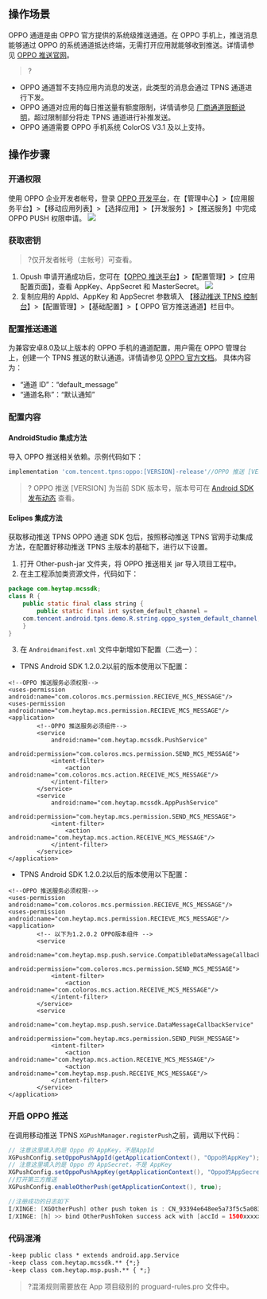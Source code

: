 

## 操作场景
OPPO 通道是由 OPPO 官方提供的系统级推送通道。在 OPPO 手机上，推送消息能够通过 OPPO 的系统通道抵达终端，无需打开应用就能够收到推送。详情请参见 [OPPO 推送官网](https://push.oppo.com/)。


>?
- OPPO 通道暂不支持应用内消息的发送，此类型的消息会通过 TPNS 通道进行下发。
- OPPO 通道对应用的每日推送量有额度限制，详情请参见 [厂商通道限额说明](https://cloud.tencent.com/document/product/548/43794#oppo-.E5.B9.B3.E5.8F.B0.E9.99.90.E5.88.B6)，超过限制部分将走 TPNS 通道进行补推发送。
- OPPO 通道需要 OPPO 手机系统 ColorOS V3.1 及以上支持。



## 操作步骤
### 开通权限
使用 OPPO 企业开发者帐号，登录 [OPPO 开发平台](https://open.oppomobile.com/)，在【管理中心】>【应用服务平台】>【移动应用列表】>【选择应用】>【开发服务】>【推送服务】中完成 OPPO PUSH 权限申请。
![](https://main.qcloudimg.com/raw/11f429ba46161b1cea16c233cebc5627.png)


### 获取密钥
>?仅开发者帐号（主帐号）可查看。

1. Opush 申请开通成功后，您可在【[OPPO 推送平台](https://push.oppo.com/)】>【配置管理】>【应用配置页面】，查看 AppKey、AppSecret 和 MasterSecret。
![](https://main.qcloudimg.com/raw/7753e738a004854d63cf4c8e4c07d51c.png)
2. 复制应用的 AppId、AppKey 和 AppSecret 参数填入 【[移动推送 TPNS 控制台](https://console.cloud.tencent.com/tpns)】>【配置管理】>【基础配置】>【 OPPO 官方推送通道】栏目中。

### 配置推送通道
为兼容安卓8.0及以上版本的 OPPO 手机的通道配置，用户需在 OPPO 管理台上，创建一个 TPNS 推送的默认通道。详情请参见 [OPPO 官方文档](https://open.oppomobile.com/wiki/doc/#id=10198)。
具体内容为：
- “通道 ID”：“default_message”
- “通道名称”：“默认通知”



###  配置内容
#### AndroidStudio 集成方法

导入 OPPO 推送相关依赖。示例代码如下：
```js
implementation 'com.tencent.tpns:oppo:[VERSION]-release'//OPPO 推送 [VERSION] 为当前 SDK 版本号，版本号可在 Android SDK 发布动态查看
```
>? OPPO 推送 [VERSION] 为当前 SDK 版本号，版本号可在 [Android SDK 发布动态](https://console.cloud.tencent.com/tpns/sdkdownload) 查看。



#### Eclipes 集成方法
获取移动推送 TPNS  OPPO 通道 SDK 包后，按照移动推送 TPNS 官网手动集成方法，在配置好移动推送 TPNS 主版本的基础下，进行以下设置。

1. 打开 Other-push-jar 文件夹，将 OPPO 推送相关 jar 导入项目工程中。
2. 在主工程添加类资源文件，代码如下：
```java
package com.heytap.mcssdk;
class R {
    public static final class string {
        public static final int system_default_channel = 
	com.tencent.android.tpns.demo.R.string.oppo_system_default_channel;//可更改为自定义字符串资源ID
    }
}
```
3. 在 `Androidmanifest.xml` 文件中新增如下配置（二选一）：
 - TPNS Android SDK 1.2.0.2以前的版本使用以下配置：
```
<!--OPPO 推送服务必须权限-->
<uses-permission android:name="com.coloros.mcs.permission.RECIEVE_MCS_MESSAGE"/>
<uses-permission android:name="com.heytap.mcs.permission.RECIEVE_MCS_MESSAGE"/>
<application>
		<!--OPPO 推送服务必须组件-->
		<service
			android:name="com.heytap.mcssdk.PushService"
			android:permission="com.coloros.mcs.permission.SEND_MCS_MESSAGE">
			<intent-filter>
				<action android:name="com.coloros.mcs.action.RECEIVE_MCS_MESSAGE"/>
			</intent-filter>
		</service>
		<service
			android:name="com.heytap.mcssdk.AppPushService"
			android:permission="com.heytap.mcs.permission.SEND_MCS_MESSAGE">
			<intent-filter>
				<action android:name="com.heytap.mcs.action.RECEIVE_MCS_MESSAGE"/>
			</intent-filter>
		</service>
</application>
```
 - TPNS Android SDK 1.2.0.2以后的版本使用以下配置：
```
<!--OPPO 推送服务必须权限-->
<uses-permission android:name="com.coloros.mcs.permission.RECIEVE_MCS_MESSAGE"/>
<uses-permission android:name="com.heytap.mcs.permission.RECIEVE_MCS_MESSAGE"/>
<application>
		<!-- 以下为1.2.0.2 OPPO版本组件 -->
		<service
			android:name="com.heytap.msp.push.service.CompatibleDataMessageCallbackService"
			android:permission="com.coloros.mcs.permission.SEND_MCS_MESSAGE">
			<intent-filter>
				<action android:name="com.coloros.mcs.action.RECEIVE_MCS_MESSAGE"/>
			</intent-filter>
		</service>
		<service
			android:name="com.heytap.msp.push.service.DataMessageCallbackService"
			android:permission="com.heytap.mcs.permission.SEND_PUSH_MESSAGE">
			<intent-filter>
				<action android:name="com.heytap.mcs.action.RECEIVE_MCS_MESSAGE"/>
				<action android:name="com.heytap.msp.push.RECEIVE_MCS_MESSAGE"/>
			</intent-filter>
		</service>
</application>
```

### 开启 OPPO 推送
在调用移动推送 TPNS  `XGPushManager.registerPush`之前，调用以下代码：
```java
// 注意这里填入的是 Oppo 的 AppKey，不是AppId
XGPushConfig.setOppoPushAppId(getApplicationContext(), "Oppo的AppKey");
// 注意这里填入的是 Oppo 的 AppSecret，不是 AppKey
XGPushConfig.setOppoPushAppKey(getApplicationContext(), "Oppo的AppSecret");
//打开第三方推送
XGPushConfig.enableOtherPush(getApplicationContext(), true);

//注册成功的日志如下
I/XINGE: [XGOtherPush] other push token is : CN_93394e648ee5a73f5c5a0835b2a7e3d5  other push type: oppo
I/XINGE: [h] >> bind OtherPushToken success ack with [accId = 1500xxxxxx  , rsp = 0]  token = 0114d716bfe01d75f861d05a920cca8c8226 otherPushType = oppo otherPushToken = CN_93394e648ee5a73f5c5a0835b2a7e3d5
```


### 代码混淆
```xml
-keep public class * extends android.app.Service
-keep class com.heytap.mcssdk.** {*;}
-keep class com.heytap.msp.push.** { *;}
```

>?混淆规则需要放在 App 项目级别的 proguard-rules.pro 文件中。
